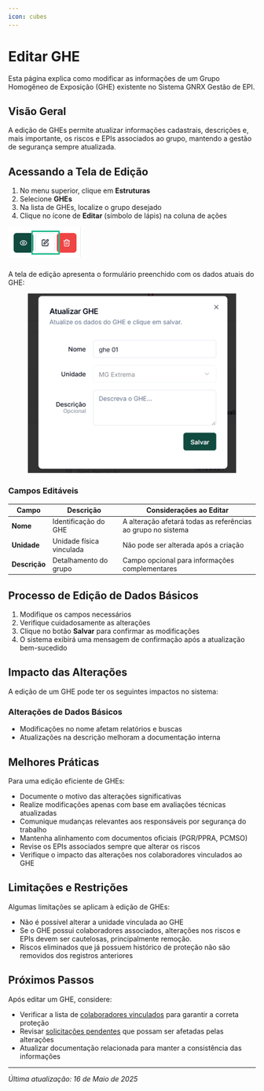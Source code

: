 ```yaml
---
icon: cubes
---
```


# Editar GHE

Esta página explica como modificar as informações de um Grupo Homogêneo de Exposição (GHE) existente no Sistema GNRX Gestão de EPI.

## Visão Geral

A edição de GHEs permite atualizar informações cadastrais, descrições e, mais importante, os riscos e EPIs associados ao grupo, mantendo a gestão de segurança sempre atualizada.

## Acessando a Tela de Edição



1. No menu superior, clique em **Estruturas**
2. Selecione **GHEs**
3. Na lista de GHEs, localize o grupo desejado
4. Clique no ícone de **Editar** (símbolo de lápis) na coluna de ações

![Editar via Lista](<../../.gitbook/assets/image (10) (1) (1).png>)

###

A tela de edição apresenta o formulário preenchido com os dados atuais do GHE:

<figure><img src="../../.gitbook/assets/image (28) (1).png" alt=""><figcaption></figcaption></figure>

### Campos Editáveis

| Campo         | Descrição                | Considerações ao Editar                                      |
| ------------- | ------------------------ | ------------------------------------------------------------ |
| **Nome**      | Identificação do GHE     | A alteração afetará todas as referências ao grupo no sistema |
| **Unidade**   | Unidade física vinculada | Não pode ser alterada após a criação                         |
| **Descrição** | Detalhamento do grupo    | Campo opcional para informações complementares               |

## Processo de Edição de Dados Básicos

1. Modifique os campos necessários
2. Verifique cuidadosamente as alterações
3. Clique no botão **Salvar** para confirmar as modificações
4. O sistema exibirá uma mensagem de confirmação após a atualização bem-sucedido



## Impacto das Alterações

A edição de um GHE pode ter os seguintes impactos no sistema:

### Alterações de Dados Básicos

* Modificações no nome afetam relatórios e buscas
* Atualizações na descrição melhoram a documentação interna

## Melhores Práticas

Para uma edição eficiente de GHEs:

* Documente o motivo das alterações significativas
* Realize modificações apenas com base em avaliações técnicas atualizadas
* Comunique mudanças relevantes aos responsáveis por segurança do trabalho
* Mantenha alinhamento com documentos oficiais (PGR/PPRA, PCMSO)
* Revise os EPIs associados sempre que alterar os riscos
* Verifique o impacto das alterações nos colaboradores vinculados ao GHE

## Limitações e Restrições

Algumas limitações se aplicam à edição de GHEs:

* Não é possível alterar a unidade vinculada ao GHE
* Se o GHE possui colaboradores associados, alterações nos riscos e EPIs devem ser cautelosas, principalmente remoção.
* Riscos eliminados que já possuem histórico de proteção não são removidos dos registros anteriores

## Próximos Passos

Após editar um GHE, considere:

* Verificar a lista de [colaboradores vinculados](../colaboradores/) para garantir a correta proteção
* Revisar [solicitações pendentes](../../solicitacoes/) que possam ser afetadas pelas alterações
* Atualizar documentação relacionada para manter a consistência das informações

***

_Última atualização: 16 de Maio de 2025_

